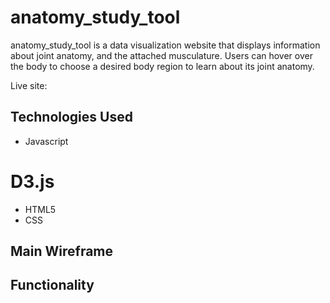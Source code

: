 # anatomy_study_tool

anatomy_study_tool is a data visualization website that displays information about joint anatomy, and the attached musculature. Users can hover over the body to choose a desired body region to learn about its joint anatomy. 

Live site: 

## Technologies Used
* Javascript
# D3.js
* HTML5
* CSS

## Main Wireframe

## Functionality
